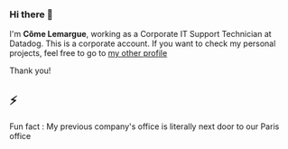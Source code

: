 ### Hi there 👋

I'm **Côme Lemargue**, working as a Corporate IT Support Technician at Datadog.
This is a corporate account. If you want to check my personal projects, feel free to go to [my other profile](https://www.github.com/Thesalmar)

Thank you!

⚡
---
Fun fact : My previous company's office is literally next door to our Paris office

<!--
**clemargue-ddog/clemargue-ddog** is a ✨ _special_ ✨ repository because its `README.md` (this file) appears on your GitHub profile.

Here are some ideas to get you started:

- 🔭 I’m currently working on ...
- 🌱 I’m currently learning ...
- 👯 I’m looking to collaborate on ...
- 🤔 I’m looking for help with ...
- 💬 Ask me about ...
- 📫 How to reach me: ...
- 😄 Pronouns: ...
- ⚡ Fun fact: ...
-->
